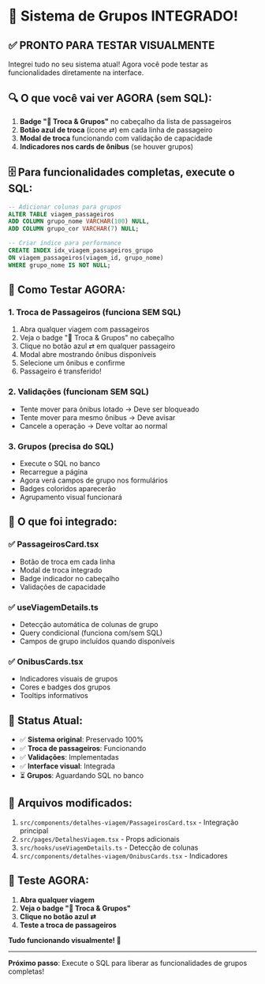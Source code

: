 # 🎉 Sistema de Grupos INTEGRADO!

## ✅ **PRONTO PARA TESTAR VISUALMENTE**

Integrei tudo no seu sistema atual! Agora você pode testar as funcionalidades diretamente na interface.

## 🔍 **O que você vai ver AGORA (sem SQL):**

1. **Badge "🔄 Troca & Grupos"** no cabeçalho da lista de passageiros
2. **Botão azul de troca** (ícone ⇄) em cada linha de passageiro
3. **Modal de troca** funcionando com validação de capacidade
4. **Indicadores nos cards de ônibus** (se houver grupos)

## 🗄️ **Para funcionalidades completas, execute o SQL:**

```sql
-- Adicionar colunas para grupos
ALTER TABLE viagem_passageiros 
ADD COLUMN grupo_nome VARCHAR(100) NULL,
ADD COLUMN grupo_cor VARCHAR(7) NULL;

-- Criar índice para performance
CREATE INDEX idx_viagem_passageiros_grupo 
ON viagem_passageiros(viagem_id, grupo_nome) 
WHERE grupo_nome IS NOT NULL;
```

## 🎯 **Como Testar AGORA:**

### 1. **Troca de Passageiros** (funciona SEM SQL)
1. Abra qualquer viagem com passageiros
2. Veja o badge "🔄 Troca & Grupos" no cabeçalho
3. Clique no botão azul ⇄ em qualquer passageiro
4. Modal abre mostrando ônibus disponíveis
5. Selecione um ônibus e confirme
6. Passageiro é transferido!

### 2. **Validações** (funcionam SEM SQL)
- Tente mover para ônibus lotado → Deve ser bloqueado
- Tente mover para mesmo ônibus → Deve avisar
- Cancele a operação → Deve voltar ao normal

### 3. **Grupos** (precisa do SQL)
- Execute o SQL no banco
- Recarregue a página
- Agora verá campos de grupo nos formulários
- Badges coloridos aparecerão
- Agrupamento visual funcionará

## 🎨 **O que foi integrado:**

### ✅ **PassageirosCard.tsx**
- Botão de troca em cada linha
- Modal de troca integrado
- Badge indicador no cabeçalho
- Validações de capacidade

### ✅ **useViagemDetails.ts**
- Detecção automática de colunas de grupo
- Query condicional (funciona com/sem SQL)
- Campos de grupo incluídos quando disponíveis

### ✅ **OnibusCards.tsx**
- Indicadores visuais de grupos
- Cores e badges dos grupos
- Tooltips informativos

## 🚀 **Status Atual:**

- ✅ **Sistema original**: Preservado 100%
- ✅ **Troca de passageiros**: Funcionando
- ✅ **Validações**: Implementadas
- ✅ **Interface visual**: Integrada
- ⏳ **Grupos**: Aguardando SQL no banco

## 🔧 **Arquivos modificados:**

1. `src/components/detalhes-viagem/PassageirosCard.tsx` - Integração principal
2. `src/pages/DetalhesViagem.tsx` - Props adicionais
3. `src/hooks/useViagemDetails.ts` - Detecção de colunas
4. `src/components/detalhes-viagem/OnibusCards.tsx` - Indicadores

## 🎯 **Teste AGORA:**

1. **Abra qualquer viagem**
2. **Veja o badge "🔄 Troca & Grupos"**
3. **Clique no botão azul ⇄**
4. **Teste a troca de passageiros**

**Tudo funcionando visualmente! 🎉**

---

**Próximo passo**: Execute o SQL para liberar as funcionalidades de grupos completas!